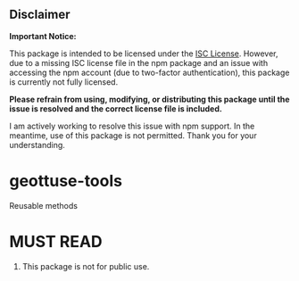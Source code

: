 ## Disclaimer

**Important Notice:**

This package is intended to be licensed under the [ISC License](https://opensource.org/license/isc-license-txt). However, due to a missing ISC license file in the npm package and an issue with accessing the npm account (due to two-factor authentication), this package is currently not fully licensed.

**Please refrain from using, modifying, or distributing this package until the issue is resolved and the correct license file is included.**

I am actively working to resolve this issue with npm support. In the meantime, use of this package is not permitted. Thank you for your understanding.

# geottuse-tools
Reusable methods

# MUST READ
1. This package is not for public use.
